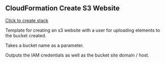 ## CloudFormation Create S3 Website

[Click to create stack](https://console.aws.amazon.com/cloudformation/home#/stacks/new?stackName=Docker&templateURL=https://s3-bucket-site.s3.amazonaws.com/template.json)

Template for creating an s3 website with a user for uploading elements to the bucket created.

Takes a bucket name as a parameter.

Outputs the IAM credentials as well as the bucket site domain / host.

